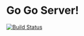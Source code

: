 # Go Go Server!

[![Build Status](https://github.com/dbujard/goserver.svg?branch=master)](https://travis-ci.org/dbujard/goserver)
